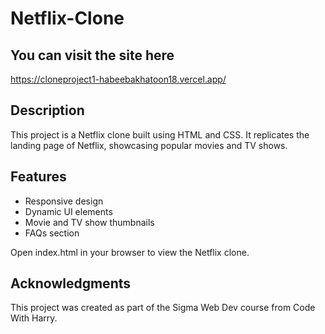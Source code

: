 # Netflix-Clone

## You can visit the site here  
https://cloneproject1-habeebakhatoon18.vercel.app/

## Description
This project is a Netflix clone built using HTML and CSS. It replicates the landing page of Netflix, showcasing popular movies and TV shows.

## Features
- Responsive design
- Dynamic UI elements
- Movie and TV show thumbnails
- FAQs section

Open index.html in your browser to view the Netflix clone.

## Acknowledgments
This project was created as part of the Sigma Web Dev course from Code With Harry.

